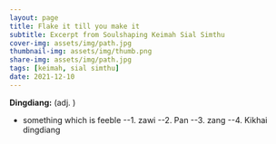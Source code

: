```yaml
---
layout: page
title: Flake it till you make it
subtitle: Excerpt from Soulshaping Keimah Sial Simthu
cover-img: assets/img/path.jpg
thumbnail-img: assets/img/thumb.png
share-img: assets/img/path.jpg
tags: [keimah, sial simthu]
date: 2021-12-10
---
```

**Dingdiang:** (adj. )
- something which is feeble
--1. zawi 
--2. Pan 
--3. zang 
--4. Kikhai dingdiang

